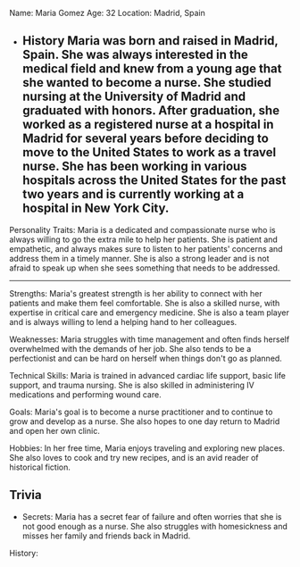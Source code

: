 Name: Maria Gomez
Age: 32
Location: Madrid, Spain

* ## History Maria was born and raised in Madrid, Spain. She was always interested in the medical field and knew from a young age that she wanted to become a nurse. She studied nursing at the University of Madrid and graduated with honors. After graduation, she worked as a registered nurse at a hospital in Madrid for several years before deciding to move to the United States to work as a travel nurse. She has been working in various hospitals across the United States for the past two years and is currently working at a hospital in New York City.

Personality Traits: Maria is a dedicated and compassionate nurse who is always willing to go the extra mile to help her patients. She is patient and empathetic, and always makes sure to listen to her patients' concerns and address them in a timely manner. She is also a strong leader and is not afraid to speak up when she sees something that needs to be addressed.

---

Strengths: Maria's greatest strength is her ability to connect with her patients and make them feel comfortable. She is also a skilled nurse, with expertise in critical care and emergency medicine. She is also a team player and is always willing to lend a helping hand to her colleagues.

Weaknesses: Maria struggles with time management and often finds herself overwhelmed with the demands of her job. She also tends to be a perfectionist and can be hard on herself when things don't go as planned.

Technical Skills: Maria is trained in advanced cardiac life support, basic life support, and trauma nursing. She is also skilled in administering IV medications and performing wound care.

Goals: Maria's goal is to become a nurse practitioner and to continue to grow and develop as a nurse. She also hopes to one day return to Madrid and open her own clinic.

Hobbies: In her free time, Maria enjoys traveling and exploring new places. She also loves to cook and try new recipes, and is an avid reader of historical fiction.


## Trivia

* Secrets: Maria has a secret fear of failure and often worries that she is not good enough as a nurse. She also struggles with homesickness and misses her family and friends back in Madrid.

History:

